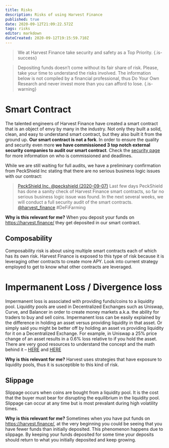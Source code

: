 ```yaml
---
title: Risks
description: Risks of using Harvest Finance
published: true
date: 2020-09-12T21:09:22.572Z
tags: risks
editor: markdown
dateCreated: 2020-09-12T19:15:59.710Z
---
```



> We at Harvest Finance take security and safety as a Top Priority.
{.is-success}


> Depositing funds doesn’t come without its fair share of risk. Please, take your time to understand the risks involved. The information below is not compiled by a financial professional, thus Do Your Own Research and never invest more than you can afford to lose. 
{.is-warning}




# **Smart Contract**
The talented engineers of Harvest Finance have created a smart contract that is an object of envy by many in the industry. Not only they built a solid, clean, and easy to understand smart contract, but they also built it from the ground up. **Our smart contract is not a fork**. In order to ensure the quality and security even more **we have commissioned 3 top notch external security companies to audit our smart contract**. Check the [security page](/en/https://farm.chainwiki.dev/e/en/security) for more information on who is commissioned and deadlines. 

While we are still waiting for full audits, we have a preliminary confirmation from PeckShield Inc stating that there are no serious business logic issues with our contract:

> [PeckShield Inc. @peckshield (2020-09-07)](https://twitter.com/peckshield/status/1303012731197382656
)
Last few days PeckShield has done a sanity check of Harvest Finance smart contracts, so far no serious business logic issue was found.  In the next several weeks, we will conduct a full security audit of the smart contracts. [@harvest_finance](https://twitter.com/harvest_finance) #DeFiFarming

**Why is this relevant for me?**
When you deposit your funds on https://harvest.finance/ they get deposited in our smart contract.
 

## Composability 
Composability risk is about using multiple smart contracts each of which has its own risk. Harvest Finance is exposed to this type of risk because it is leveraging other contracts to create more APY. Look into current strategy employed to get to know what other contracts are leveraged.

# **Impermanent Loss / Divergence loss**

Impermanent loss is associated with providing funds/coins to a liquidity pool. Liquidity pools are used in Decentralized Exchanges such as Uniswap, Curve, and Balancer in order to create money markets a.k.a. the ability for traders to buy and sell coins. 
Impermanent loss can be easily explained by the difference in holding an asset versus providing liquidity in that asset. Or simply said you might be better off by holding an asset vs providing liquidity for it on a Decentralized Exchange. For example, in Uniswap a 25% price change of an asset results in a 0.6% loss relative to if you hold the asset. There are very good resources to understand the concept and the math behind it – [HERE](/en/https://www.youtube.com/watch?v=8XJ1MSTEuU0) and [HERE](/en/https://medium.com/@pintail/uniswap-a-good-deal-for-liquidity-providers-104c0b6816f2)


**Why is this relevant for me?**
Harvest uses strategies that have exposure to liquidity pools, thus it is susceptible to this kind of risk.

## **Slippage**
Slippage occurs when coins are bought from a liquidity pool. It is the cost that the buyer must bear for disrupting the equilibrium in the liquidity pool. Slippage can occur at any time but is most prevalant during high volatility times.
 
**Why is this relevant for me?**
Sometimes when you have put funds on https://harvest.finance/, at the very beginning you could be seeing that you have fewer funds than initially deposited. This phenomenon happens due to slippage. By keeping your funds deposited for some time your deposits should return to what you initially deposited and keep growing.



